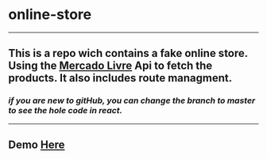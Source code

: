 # online-store

---

## This is a repo wich contains a fake online store. Using the <a href="https://developers.mercadolivre.com.br/pt_br/api-docs-pt-br">Mercado Livre</a> Api to fetch the products. It also includes route managment.

### *if you are new to gitHub, you can change the branch to master to see the hole code in react.*

---

## Demo <a href="https://gammarkin.github.io/online-store/">Here</a>

